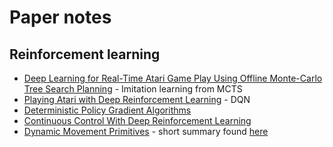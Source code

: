 # Paper notes

## Reinforcement learning

- [Deep Learning for Real-Time Atari Game Play Using Offline Monte-Carlo Tree Search Planning](reinforcement-learning/atari-mcts.pdf) - Imitation learning from MCTS
- [Playing Atari with Deep Reinforcement Learning](reinforcement-learning/dqn.pdf) - DQN
- [Deterministic Policy Gradient Algorithms](reinforcement-learning/md/dpg-algs.md)
- [Continuous Control With Deep Reinforcement Learning](reinforcement-learning/continuous-control-drl.pdf)
- [Dynamic Movement Primitives](reinforcement-learning/dmps.pdf) - short summary found [here](https://studywolf.wordpress.com/2013/11/16/dynamic-movement-primitives-part-1-the-basics/)